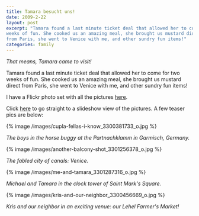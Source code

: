 ```yaml
---
title: Tamara besucht uns!
date: 2009-2-22
layout: post
excerpt: "Tamara found a last minute ticket deal that allowed her to come for two
weeks of fun. She cooked us an amazing meal, she brought us mustard direct
from Paris, she went to Venice with me, and other sundry fun items!"
categories: family
---
```


_That means, Tamara came to visit!_
  
  
Tamara found a last minute ticket deal that allowed her to come for two
weeks of fun. She cooked us an amazing meal, she brought us mustard direct
from Paris, she went to Venice with me, and other sundry fun items!
  
  
I have a Flickr photo set with all the pictures [here](http://flickr.com/photos/ripsawridge/sets/72157614304143454/).

Click [here](http://flickr.com/photos/ripsawridge/sets/72157614304143454/show/) to
go straight to a slideshow view of the pictures. A few teaser pics are
below:
  
  
{% image /images/cupla-fellas-i-know_3300381733_o.jpg %}
  
_The boys in the horse buggy at the Partnachklamm in Garmisch, Germany._
  
  
{% image /images/another-balcony-shot_3301256378_o.jpg %}
  
_The fabled city of canals: Venice._
  
  
{% image /images/me-and-tamara_3301287316_o.jpg %}
  
_Michael and Tamara in the clock tower of Saint Mark's Square._
  
  
{% image /images/kris-and-our-neighbor_3300456669_o.jpg %}
  
_Kris and our neighbor in an exciting venue: our Lehel Farmer's Market!_
